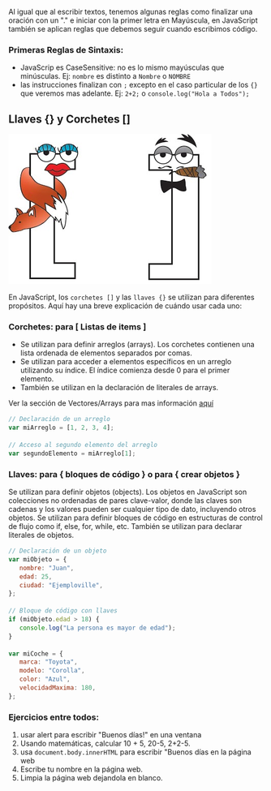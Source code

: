 Al igual que al escribir textos, tenemos algunas reglas como finalizar una oración con un "." e iniciar con la primer letra en Mayúscula, en JavaScript también se aplican reglas que debemos seguir cuando escribimos código.

### Primeras Reglas de Sintaxis:

-  JavaScrip es CaseSensitive: no es lo mismo mayúsculas que minúsculas. Ej: `nombre` es distinto a `Nombre` o `NOMBRE`
-  las instrucciones finalizan con `;` excepto en el caso particular de los `{}` que veremos mas adelante. Ej: `2+2;` o `console.log("Hola a Todos");`

## Llaves {} y Corchetes []

![corchetes y llaves](./uploads/imgs/corchetes-1.jpg)

En JavaScript, los `corchetes []` y las `llaves {}` se utilizan para diferentes propósitos. Aquí hay una breve explicación de cuándo usar cada uno:

### Corchetes: para [ Listas de items ]

-  Se utilizan para definir arreglos (arrays). Los corchetes contienen una lista ordenada de elementos separados por comas.
-  Se utilizan para acceder a elementos específicos en un arreglo utilizando su índice. El índice comienza desde 0 para el primer elemento.
-  También se utilizan en la declaración de literales de arrays.

Ver la sección de Vectores/Arrays para mas información [aquí](#vectores)

```js
// Declaración de un arreglo
var miArreglo = [1, 2, 3, 4];

// Acceso al segundo elemento del arreglo
var segundoElemento = miArreglo[1];
```

### Llaves: para { bloques de código } o para { crear objetos }

Se utilizan para definir objetos (objects). Los objetos en JavaScript son colecciones no ordenadas de pares clave-valor, donde las claves son cadenas y los valores pueden ser cualquier tipo de dato, incluyendo otros objetos.
Se utilizan para definir bloques de código en estructuras de control de flujo como if, else, for, while, etc.
También se utilizan para declarar literales de objetos.

```js
// Declaración de un objeto
var miObjeto = {
   nombre: "Juan",
   edad: 25,
   ciudad: "Ejemploville",
};

// Bloque de código con llaves
if (miObjeto.edad > 18) {
   console.log("La persona es mayor de edad");
}

var miCoche = {
   marca: "Toyota",
   modelo: "Corolla",
   color: "Azul",
   velocidadMaxima: 180,
};
```

### Ejercicios entre todos:

1. usar alert para escribir "Buenos días!" en una ventana
2. Usando matemáticas, calcular 10 + 5, 20-5, 2+2-5.
3. usa `document.body.innerHTML` para escribir "Buenos días en la página web
4. Escribe tu nombre en la página web.
5. Limpia la página web dejandola en blanco.
